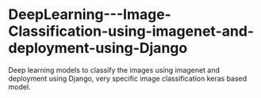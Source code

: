 # DeepLearning---Image-Classification-using-imagenet-and-deployment-using-Django
Deep learning models to classify the images using imagenet and deployment using Django, very specific image classification keras based model.
